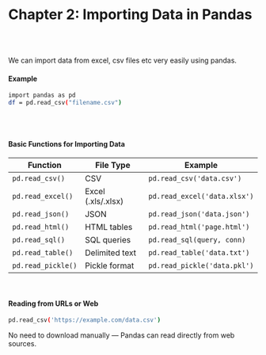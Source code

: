 #
# Chapter 2: Importing Data in Pandas

<br>
<br>

We can import data from excel, csv files etc very easily using pandas.
<br>

#### Example
```bash
import pandas as pd
df = pd.read_csv("filename.csv")
```

<br>
<br>

#### Basic Functions for Importing Data
| Function           | File Type          | Example                      |
| ------------------ | ------------------ | ---------------------------- |
| `pd.read_csv()`    | CSV                | `pd.read_csv('data.csv')`    |
| `pd.read_excel()`  | Excel (.xls/.xlsx) | `pd.read_excel('data.xlsx')` |
| `pd.read_json()`   | JSON               | `pd.read_json('data.json')`  |
| `pd.read_html()`   | HTML tables        | `pd.read_html('page.html')`  |
| `pd.read_sql()`    | SQL queries        | `pd.read_sql(query, conn)`   |
| `pd.read_table()`  | Delimited text     | `pd.read_table('data.txt')`  |
| `pd.read_pickle()` | Pickle format      | `pd.read_pickle('data.pkl')` |

<br>

#### Reading from URLs or Web
```bash
pd.read_csv('https://example.com/data.csv')
```
No need to download manually — Pandas can read directly from web sources.


